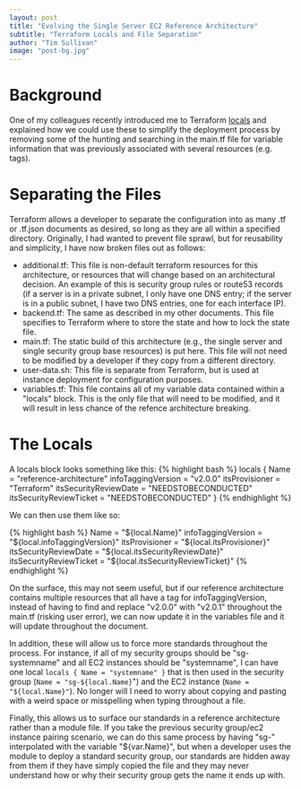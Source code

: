 ```yaml
---
layout: post
title: "Evolving the Single Server EC2 Reference Architecture"
subtitle: "Terraform Locals and File Separation"
author: "Tim Sullivan"
image: "post-bg.jpg"
---
```


# Background

One of my colleagues recently introduced me to Terraform [locals](https://www.terraform.io/docs/configuration/locals.html) and explained how we could use these to simplify the deployment process by removing some of the hunting and searching in the main.tf file for variable information that was previously associated with several resources (e.g. tags).

# Separating the Files

Terraform allows a developer to separate the configuration into as many .tf or .tf.json documents as desired, so long as they are all within a specified directory. Originally, I had wanted to prevent file sprawl, but for reusability and simplicity, I have now broken files out as follows:
- additional.tf: This file is non-default terraform resources for this architecture, or resources that will change based on an architectural decision. An example of this is security group rules or route53 records (if a server is in a private subnet, I only have one DNS entry; if the server is in a public subnet, I have two DNS entries, one for each interface IP).
- backend.tf: The same as described in my other documents. This file specifies to Terraform where to store the state and how to lock the state file.
- main.tf: The static build of this architecture (e.g., the single server and single security group base resources) is put here. This file will not need to be modified by a developer if they copy from a different directory.
- user-data.sh: This file is separate from Terraform, but is used at instance deployment for configuration purposes.
- variables.tf: This file contains all of my variable data contained within a "locals" block. This is the only file that will need to be modified, and it will result in less chance of the refence architecture breaking.

# The Locals

A locals block looks something like this:
{% highlight bash %}
locals {
  Name                    = "reference-architecture"
  infoTaggingVersion      = "v2.0.0"
  itsProvisioner          = "Terraform"
  itsSecurityReviewDate   = "NEEDSTOBECONDUCTED"
  itsSecurityReviewTicket = "NEEDSTOBECONDUCTED"
}
{% endhighlight %}

We can then use them like so:

{% highlight bash %}
  Name                    = "${local.Name}"
  infoTaggingVersion      = "${local.infoTaggingVersion}"
  itsProvisioner          = "${local.itsProvisioner}"
  itsSecurityReviewDate   = "${local.itsSecurityReviewDate}"
  itsSecurityReviewTicket = "${local.itsSecurityReviewTicket}"
{% endhighlight %}

On the surface, this may not seem useful, but if our reference architecture contains multiple resources that all have a tag for infoTaggingVersion, instead of having to find and replace "v2.0.0" with "v2.0.1" throughout the main.tf (risking user error), we can now update it in the variables file and it will update throughout the document.

In addition, these will allow us to force more standards throughout the process. For instance, if all of my security groups should be "sg-systemname" and all EC2 instances should be "systemname", I can have one local `locals { Name = "systemname" }` that is then used in the security group (`Name = "sg-${local.Name}`") and the EC2 instance (`Name = "${local.Name}"`). No longer will I need to worry about copying and pasting with a weird space or misspelling when typing throughout a file.

Finally, this allows us to surface our standards in a reference architecture rather than a module file. If you take the previous security group/ec2 instance pairing scenario, we can do this same process by having "sg-" interpolated with the variable "${var.Name}", but when a developer uses the module to deploy a standard security group, our standards are hidden away from them if they have simply copied the file and they may never understand how or why their security group gets the name it ends up with.
